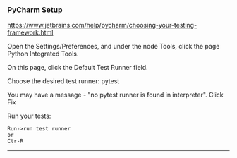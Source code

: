 
### PyCharm Setup

https://www.jetbrains.com/help/pycharm/choosing-your-testing-framework.html

Open the Settings/Preferences, and under the node Tools, click the page Python Integrated Tools.

On this page, click the Default Test Runner field.

Choose the desired test runner: pytest

You may have a message - "no pytest runner is found in interpreter".
Click Fix


Run your tests:

	Run->run test runner
	or
	Ctr-R





--------------------
